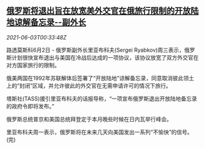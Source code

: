 <!--1622682063000-->
[俄罗斯将退出旨在放宽美外交官在俄旅行限制的开放陆地谅解备忘录--副外长](https://cn.reuters.com/article/russia-usa-diplomats-memo-0602-wedn-idCNKCS2DF01M)
------

<div><i>2021-06-03T00:33:48Z</i></div><p>路透莫斯科6月2日 - 俄罗斯副外长里亚布科夫(Sergei Ryabkov)周三表示，俄罗斯计划很快宣布退出与美国在冷战后达成的一项协议，该协议放宽了双方外交官在对方国家旅行的限制。</p><p>俄美两国在1992年苏联解体后签署了“开放陆地”谅解备忘录，同意取消彼此领土上的“封闭”区域，并允许彼此的外交官在无需申请许可的情况下旅行。</p><p>塔斯社(TASS)援引里亚布科夫的话报导称，“一项宣布俄罗斯退出开放陆地备忘录的政府令即将发布。”</p><p>俄罗斯总统普京和美国总统拜登定于本月晚些时候在日内瓦举行峰会。</p><p>里亚布科夫周一表示，俄罗斯将在未来几天向美国发出一系列“不愉快”的信号。(完)</p>
